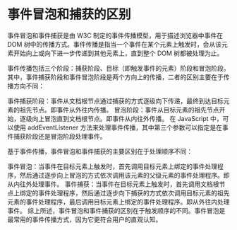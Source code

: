 # 事件冒泡和捕获的区别
事件冒泡和事件捕获是由 W3C 制定的事件传播模型，用于描述浏览器中事件在 DOM 树中的传播方式。事件传播是指当一个事件在某个元素上触发时，会从该元素开始向上或向下进一步传递到其他元素上，直到整个 DOM 树都被处理为止。

事件传播包括三个阶段：捕获阶段、目标（即触发事件的元素）阶段和冒泡阶段。其中，事件捕获阶段和事件冒泡阶段是两个方向上的传播，二者的区别主要在于传播方向不同：

事件捕获阶段：事件从文档根节点通过捕获的方式逐级向下传递，最终到达目标元素的祖先节点。即事件从外往内传播。
冒泡阶段：事件从目标元素的祖先节点开始，逐级向上冒泡直到文档根节点。即事件从内往外传播。
在 JavaScript 中，可以使用 addEventListener 方法来处理事件传播，其中第三个参数可以指定是在事件捕获阶段还是冒泡阶段处理事件。

基于事件传播，事件冒泡和事件捕获的主要区别在于处理顺序不同：

事件冒泡：当事件在目标元素上触发时，首先调用目标元素上绑定的事件处理程序，然后通过逐步向上冒泡的方式依次调用该元素的父级元素的事件处理程序。即从内往外处理事件。
事件捕获：当事件在目标元素上触发时，首先调用文档根节点上绑定的事件处理程序，然后通过逐步向下捕获的方式依次调用目标元素的祖先元素的事件处理程序，最后调用目标元素上绑定的事件处理程序。即从外往内处理事件。
综上所述，事件冒泡和事件捕获的区别在于触发顺序的不同。事件冒泡是最常用的事件传播方式，因为它更符合用户的直观认知。
